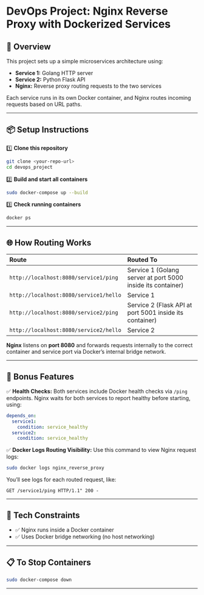 
# DevOps Project: Nginx Reverse Proxy with Dockerized Services

## 📑 Overview
This project sets up a simple microservices architecture using:
- **Service 1:** Golang HTTP server  
- **Service 2:** Python Flask API  
- **Nginx:** Reverse proxy routing requests to the two services  

Each service runs in its own Docker container, and Nginx routes incoming requests based on URL paths.

---

## 📦 Setup Instructions

1️⃣ **Clone this repository**
```bash
git clone <your-repo-url>
cd devops_project
````

2️⃣ **Build and start all containers**

```bash
sudo docker-compose up --build
```

3️⃣ **Check running containers**

```bash
docker ps
```

---

## 🌐 How Routing Works

| Route                                  | Routed To                                                   |
| :------------------------------------- | :---------------------------------------------------------- |
| `http://localhost:8080/service1/ping`  | Service 1 (Golang server at port 5000 inside its container) |
| `http://localhost:8080/service1/hello` | Service 1                                                   |
| `http://localhost:8080/service2/ping`  | Service 2 (Flask API at port 5001 inside its container)     |
| `http://localhost:8080/service2/hello` | Service 2                                                   |

**Nginx** listens on **port 8080** and forwards requests internally to the correct container and service port via Docker’s internal bridge network.

---

## 🎁 Bonus Features

✅ **Health Checks:**
Both services include Docker health checks via `/ping` endpoints.
Nginx waits for both services to report healthy before starting, using:

```yaml
depends_on:
  service1:
    condition: service_healthy
  service2:
    condition: service_healthy
```

✅ **Docker Logs Routing Visibility:**
Use this command to view Nginx request logs:

```bash
sudo docker logs nginx_reverse_proxy
```

You’ll see logs for each routed request, like:

```
GET /service1/ping HTTP/1.1" 200 -
```

---

## 📌 Tech Constraints

* ✅ Nginx runs inside a Docker container
* ✅ Uses Docker bridge networking (no host networking)

---

## 📋 To Stop Containers

```bash
sudo docker-compose down
```

---


